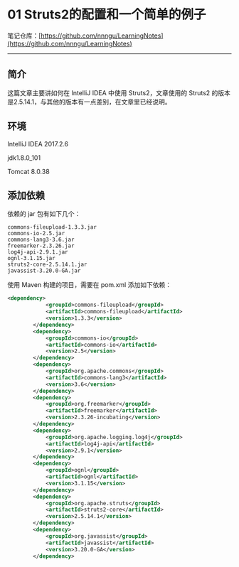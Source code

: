 # 01 Struts2的配置和一个简单的例子

笔记仓库：[https://github.com/nnngu/LearningNotes](https://github.com/nnngu/LearningNotes)    

---

## 简介

这篇文章主要讲如何在 IntelliJ IDEA 中使用 Struts2，文章使用的  Struts2 的版本是2.5.14.1，与其他的版本有一点差别，在文章里已经说明。

## 环境

IntelliJ IDEA 2017.2.6

jdk1.8.0_101

Tomcat 8.0.38

## 添加依赖

依赖的 jar 包有如下几个：

```
commons-fileupload-1.3.3.jar
commons-io-2.5.jar
commons-lang3-3.6.jar
freemarker-2.3.26.jar
log4j-api-2.9.1.jar
ognl-3.1.15.jar
struts2-core-2.5.14.1.jar
javassist-3.20.0-GA.jar
```

使用 Maven 构建的项目，需要在 pom.xml 添加如下依赖：

```xml
<dependency>
            <groupId>commons-fileupload</groupId>
            <artifactId>commons-fileupload</artifactId>
            <version>1.3.3</version>
        </dependency>
        <dependency>
            <groupId>commons-io</groupId>
            <artifactId>commons-io</artifactId>
            <version>2.5</version>
        </dependency>
        <dependency>
            <groupId>org.apache.commons</groupId>
            <artifactId>commons-lang3</artifactId>
            <version>3.6</version>
        </dependency>
        <dependency>
            <groupId>org.freemarker</groupId>
            <artifactId>freemarker</artifactId>
            <version>2.3.26-incubating</version>
        </dependency>
        <dependency>
            <groupId>org.apache.logging.log4j</groupId>
            <artifactId>log4j-api</artifactId>
            <version>2.9.1</version>
        </dependency>
        <dependency>
            <groupId>ognl</groupId>
            <artifactId>ognl</artifactId>
            <version>3.1.15</version>
        </dependency>
        <dependency>
            <groupId>org.apache.struts</groupId>
            <artifactId>struts2-core</artifactId>
            <version>2.5.14.1</version>
        </dependency>
        <dependency>
            <groupId>org.javassist</groupId>
            <artifactId>javassist</artifactId>
            <version>3.20.0-GA</version>
        </dependency>
```

